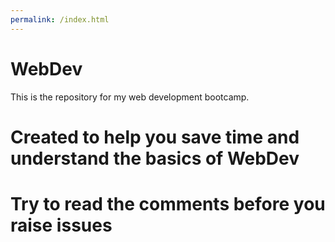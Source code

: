 ```yaml
---
permalink: /index.html
---
```




# WebDev
This is the repository for my web development bootcamp.
# Created to help you save time and understand the basics of WebDev
# Try to read the comments before you raise issues

